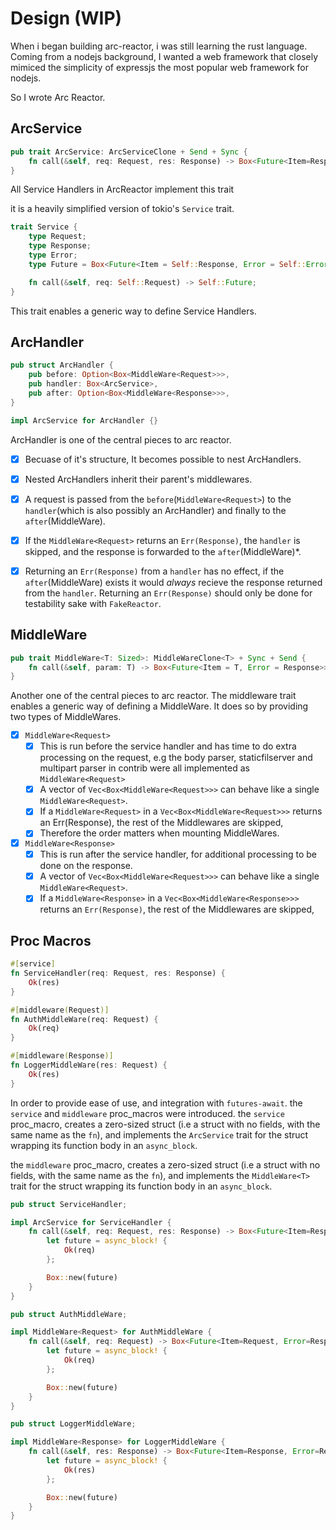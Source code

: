 # Design (WIP)

When i began building arc-reactor, i was still learning the rust language.
Coming from a nodejs background, I wanted a web framework that closely mimiced the simplicity of expressjs
the most popular web framework for nodejs.

So I wrote Arc Reactor.


## ArcService
```rust
pub trait ArcService: ArcServiceClone + Send + Sync {
	fn call(&self, req: Request, res: Response) -> Box<Future<Item=Response, Error=Response>>;
}
```

All Service Handlers in ArcReactor implement this trait


it is a heavily simplified version of tokio's `Service` trait.

```rust
trait Service {
	type Request;
	type Response;
	type Error;
	type Future = Box<Future<Item = Self::Response, Error = Self::Error>>;

	fn call(&self, req: Self::Request) -> Self::Future;
}
```
This trait enables a generic way to define Service Handlers.


## ArcHandler
```rust
pub struct ArcHandler {
	pub before: Option<Box<MiddleWare<Request>>>,
	pub handler: Box<ArcService>,
	pub after: Option<Box<MiddleWare<Response>>>,
}

impl ArcService for ArcHandler {}
```
ArcHandler is one of the central pieces to arc reactor.

- [x] Becuase of it's structure, It becomes possible to nest ArcHandlers.
- [x] Nested ArcHandlers inherit their parent's middlewares.
- [x] A request is passed from the `before`(`MiddleWare<Request>`) to the `handler`(which is also possibly an ArcHandler) and finally to the `after`(MiddleWare<Response>).
- [x] If the `MiddleWare<Request>` returns an `Err(Response)`, the `handler` is skipped, and the response is forwarded to the `after`(MiddleWare<Response>)*.
- [x] Returning an `Err(Response)` from a `handler` has no effect, if the `after`(MiddleWare<Response>) exists it would *always* recieve the response returned from the `handler`. Returning an `Err(Response)` should only be done for testability sake with `FakeReactor`.


## MiddleWare
```rust
pub trait MiddleWare<T: Sized>: MiddleWareClone<T> + Sync + Send {
	fn call(&self, param: T) -> Box<Future<Item = T, Error = Response>>;
}
```
Another one of the central pieces to arc reactor. The middleware trait enables a generic way of defining a MiddleWare.
It does so by providing two types of MiddleWares.

 - [x] `MiddleWare<Request>`
	- [x] This is run before the service handler and has time to do extra processing on the request, e.g the body parser, staticfilserver and multipart parser in contrib were all implemented as `MiddleWare<Request>`
	- [x] A vector of `Vec<Box<MiddleWare<Request>>>` can behave like a single `MiddleWare<Request>`.
	- [x] If a `MiddleWare<Request>` in a `Vec<Box<MiddleWare<Request>>>` returns an Err(Response), the rest of the Middlewares are skipped,
	- [x] Therefore the order matters when mounting MiddleWares.
 - [x] `MiddleWare<Response>`
	- [x] This is run after the service handler, for additional processing to be done on the response.
	- [x] A vector of `Vec<Box<MiddleWare<Request>>>` can behave like a single `MiddleWare<Request>`.
	- [x] If a `MiddleWare<Response>` in a `Vec<Box<MiddleWare<Response>>>` returns an `Err(Response)`, the rest of the Middlewares are skipped,

## Proc Macros
```rust
#[service]
fn ServiceHandler(req: Request, res: Response) {
	Ok(res)
}

#[middleware(Request)]
fn AuthMiddleWare(req: Request) {
	Ok(req)
}

#[middleware(Response)]
fn LoggerMiddleWare(res: Request) {
	Ok(res)
}
```

In order to provide ease of use, and integration with `futures-await`. the `service` and `middleware` proc_macros were introduced.
the `service` proc_macro, creates a zero-sized struct (i.e a struct with no fields, with the same name as the `fn`), and implements the `ArcService` trait for the struct wrapping its function body in an `async_block`.

the `middleware` proc_macro, creates a zero-sized struct (i.e a struct with no fields, with the same name as the `fn`), and implements the `MiddleWare<T>` trait for the struct wrapping its function body in an `async_block`.

```rust
pub struct ServiceHandler;

impl ArcService for ServiceHandler {
	fn call(&self, req: Request, res: Response) -> Box<Future<Item=Response, Error=Response> {
		let future = async_block! {
			Ok(req)
		};

		Box::new(future)
	}
}

pub struct AuthMiddleWare;

impl MiddleWare<Request> for AuthMiddleWare {
	fn call(&self, req: Request) -> Box<Future<Item=Request, Error=Response> {
		let future = async_block! {
			Ok(req)
		};

		Box::new(future)
	}
}

pub struct LoggerMiddleWare;

impl MiddleWare<Response> for LoggerMiddleWare {
	fn call(&self, res: Response) -> Box<Future<Item=Response, Error=Response> {
		let future = async_block! {
			Ok(res)
		};

		Box::new(future)
	}
}
```
                       